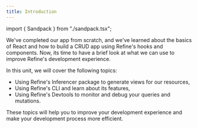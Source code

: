 ```yaml
---
title: Introduction
---
```


import { Sandpack } from "./sandpack.tsx";

<Sandpack>

We've completed our app from scratch, and we've learned about the basics of React and how to build a CRUD app using Refine's hooks and components. Now, its time to have a brief look at what we can use to improve Refine's development experience.

In this unit, we will cover the following topics:

- Using Refine's Inferencer package to generate views for our resources,
- Using Refine's CLI and learn about its features,
- Using Refine's Devtools to monitor and debug your queries and mutations.

These topics will help you to improve your development experience and make your development process more efficient.

</Sandpack>
